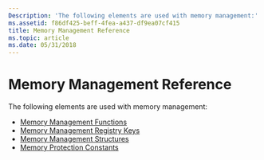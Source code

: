 ```yaml
---
Description: 'The following elements are used with memory management:'
ms.assetid: f86df425-beff-4fea-a437-df9ea07cf415
title: Memory Management Reference
ms.topic: article
ms.date: 05/31/2018
---
```


# Memory Management Reference

The following elements are used with memory management:

-   [Memory Management Functions](memory-management-functions.md)
-   [Memory Management Registry Keys](memory-management-registry-keys.md)
-   [Memory Management Structures](memory-management-structures.md)
-   [Memory Protection Constants](memory-protection-constants.md)

 

 



